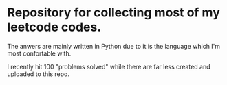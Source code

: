 # Repository for collecting most of my leetcode codes.

The anwers are mainly written in Python due to it is the language which I'm most confortable with. 

I recently hit 100 "problems solved" while there are far less created and uploaded to this repo.